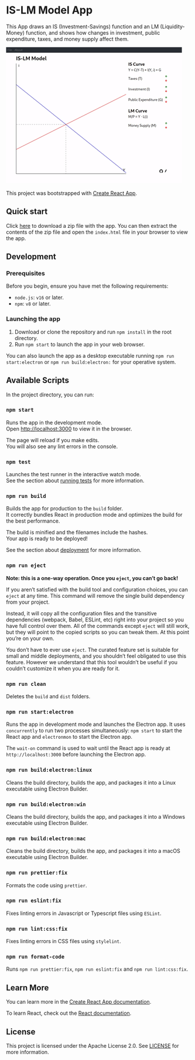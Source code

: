 # IS-LM Model App

This App draws an IS (Investment-Savings) function and an LM (Liquidity-Money) function, and shows how changes in investment, public expenditure, taxes, and money supply affect them.

![Example GIF showing how to use the app](usage.gif)

This project was bootstrapped with [Create React App](https://github.com/facebook/create-react-app).

## Quick start

Click [here](https://github.com/juanlucasl/is-lm-model/releases/latest/download/IS-LM-1.0.0-build.zip) to download a zip file with the app. You can then extract the contents of the zip file and open the `index.html` file in your browser to view the app.

## Development

### Prerequisites

Before you begin, ensure you have met the following requirements:

- `node.js`: `v16` or later.
- `npm`: `v8` or later.

### Launching the app

1. Download or clone the repository and run `npm install` in the root directory.
2. Run `npm start` to launch the app in your web browser.

You can also launch the app as a desktop executable running `npm run start:electron` or `npm run build:electron:` for your operative system.

## Available Scripts

In the project directory, you can run:

### `npm start`

Runs the app in the development mode.\
Open [http://localhost:3000](http://localhost:3000) to view it in the browser.

The page will reload if you make edits.\
You will also see any lint errors in the console.

### `npm test`

Launches the test runner in the interactive watch mode.\
See the section about [running tests](https://facebook.github.io/create-react-app/docs/running-tests) for more information.

### `npm run build`

Builds the app for production to the `build` folder.\
It correctly bundles React in production mode and optimizes the build for the best performance.

The build is minified and the filenames include the hashes.\
Your app is ready to be deployed!

See the section about [deployment](https://facebook.github.io/create-react-app/docs/deployment) for more information.

### `npm run eject`

**Note: this is a one-way operation. Once you `eject`, you can’t go back!**

If you aren’t satisfied with the build tool and configuration choices, you can `eject` at any time. This command will remove the single build dependency from your project.

Instead, it will copy all the configuration files and the transitive dependencies (webpack, Babel, ESLint, etc) right into your project so you have full control over them. All of the commands except `eject` will still work, but they will point to the copied scripts so you can tweak them. At this point you’re on your own.

You don’t have to ever use `eject`. The curated feature set is suitable for small and middle deployments, and you shouldn’t feel obligated to use this feature. However we understand that this tool wouldn’t be useful if you couldn’t customize it when you are ready for it.

### `npm run clean`

Deletes the `build` and `dist` folders.

### `npm run start:electron`

Runs the app in development mode and launches the Electron app. It uses `concurrently` to run two processes simultaneously: `npm start` to start the React app and `electronmon` to start the Electron app.

The `wait-on` command is used to wait until the React app is ready at `http://localhost:3000` before launching the Electron app.

### `npm run build:electron:linux`

Cleans the build directory, builds the app, and packages it into a Linux executable using Electron Builder.

### `npm run build:electron:win`

Cleans the build directory, builds the app, and packages it into a Windows executable using Electron Builder.

### `npm run build:electron:mac`

Cleans the build directory, builds the app, and packages it into a macOS executable using Electron Builder.

### `npm run prettier:fix`

Formats the code using `prettier`.

### `npm run eslint:fix`

Fixes linting errors in Javascript or Typescript files using `ESLint`.

### `npm run lint:css:fix`

Fixes linting errors in CSS files using `stylelint`.

### `npm run format-code`

Runs `npm run prettier:fix`, `npm run eslint:fix` and `npm run lint:css:fix`.

## Learn More

You can learn more in the [Create React App documentation](https://facebook.github.io/create-react-app/docs/getting-started).

To learn React, check out the [React documentation](https://reactjs.org/).

## License

This project is licensed under the Apache License 2.0. See [LICENSE](LICENSE) for more information.
